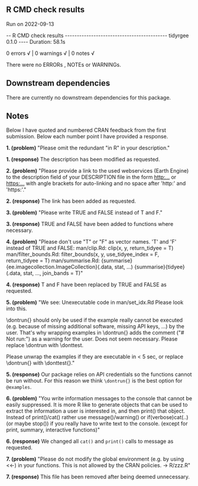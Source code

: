 ## R CMD check results  

Run on 2022-09-13

-- R CMD check results ------------------------------------------- tidyrgee 0.1.0 ----
Duration: 58.1s

0 errors √ | 0 warnings √ | 0 notes √


There were no ERRORs , NOTEs or WARNINGs. 

## Downstream dependencies  

There are currently no downstream dependencies for this package.  

## Notes  
Below I have quoted and numbered CRAN feedback from the first submission. Below each number point I have provided a response. 

**1. (problem)** "Please omit the redundant "in R" in your description."  

**1. (response)** The description has been modified as requested.  

**2. (problem)** "Please provide a link to the used webservices (Earth Engine) to the
description field
of your DESCRIPTION file in the form
<http:...> or <https:...>
with angle brackets for auto-linking and no space after 'http:' and
'https:'."   

**2. (response)**  The link has been added as requested.

**3. (problem)** "Please write TRUE and FALSE instead of T and F."   

**3. (response)** TRUE and FALSE have been added to functions where necessary.  

**4. (problem)** "Please don't use "T" or "F" as vector names.
'T' and 'F' instead of TRUE and FALSE:
   man/clip.Rd:
     clip(x, y, return_tidyee = T)
   man/filter_bounds.Rd:
     filter_bounds(x, y, use_tidyee_index = F, return_tidyee = T)
   man/summarise.Rd:
     {summarise}{ee.imagecollection.ImageCollection}(.data, stat, ...)
     {summarise}{tidyee}(.data, stat, ..., join_bands = T)"

**4. (response)** T and F have been replaced by TRUE and FALSE as requested.

**5. (problem)** "We see:      Unexecutable code in man/set_idx.Rd
Please look into this.

\dontrun{} should only be used if the example really cannot be executed
(e.g. because of missing additional software, missing API keys, ...) by
the user. That's why wrapping examples in \dontrun{} adds the comment
("# Not run:") as a warning for the user.
Does not seem necessary.
Please replace \dontrun with \donttest.  

Please unwrap the examples if they are executable in < 5 sec, or replace
\dontrun{} with \donttest{}."  

**5. (response)** Our package relies on API credentials so the functions cannot be run without. 
For this reason we think `\dontrun{}` is the best option for `@examples`.  

**6. (problem)** "You write information messages to the console that cannot be easily
suppressed.
It is more R like to generate objects that can be used to extract the
information a user is interested in, and then print() that object.
Instead of print()/cat() rather use message()/warning() or
if(verbose)cat(..) (or maybe stop()) if you really have to write text to
the console.
(except for print, summary, interactive functions)"  

**6. (response)** We changed all `cat()` and `print()` calls to message as requested. 

**7. (problem)** "Please do not modify the global environment (e.g. by using <<-) in your
functions. This is not allowed by the CRAN policies. -> R/zzz.R"  

**7. (response)** This file has been removed after being deemed unnecessary.  

